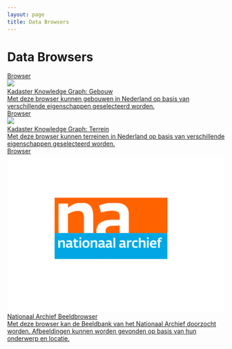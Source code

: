 ```yaml
---
layout: page
title: Data Browsers
---
```


# Data Browsers

<div class="cards-wrapper">
  <a href="kkg-gebouw">
    <div class="card">
      <div class="card-type">Browser</div>
      <img class="card-image" src="/assets/images/knowledge_graph.png">
      <div class="card-title">Kadaster Knowledge Graph: Gebouw</div>
      <div class="card-description">Met deze browser kunnen gebouwen in Nederland op basis van verschillende eigenschappen geselecteerd worden.</div>
    </div>
  </a>
  <!-- <a href="bevolking">
    <div class="card">
      <div class="card-type">Browser</div>
      <img class="card-image" src="/assets/images/cbs-logo.png">
      <div class="card-title">Bevolkingsbrowser</div>
      <div class="card-description">Met de bevolkingsbrowser kunnen Nederlandse gemeenten, wijken en buurten op basis van bevolkingsstatistieken worden doorzocht.</div>
    </div>
  </a> -->
    <a href="kkg-terrein">
    <div class="card">
      <div class="card-type">Browser</div>
      <img class="card-image" src="/assets/images/knowledge_graph.png">
      <div class="card-title">Kadaster Knowledge Graph: Terrein</div>
      <div class="card-description">Met deze browser kunnen terreinen in Nederland op basis van verschillende eigenschappen geselecteerd worden.</div>
    </div>
  </a>
  <a href="nationaal-archief">
    <div class="card">
      <div class="card-type">Browser</div>
      <img class="card-image" src="/assets/images/nationaal-archief-logo.png">
      <div class="card-title">Nationaal Archief Beeldbrowser</div>
      <div class="card-description">Met deze browser kan de Beeldbank van het Nationaal Archief doorzocht worden.  Afbeeldingen kunnen worden gevonden op basis van hun onderwerp en locatie.</div>
    </div>
  </a>
  <!-- <a href="voorzieningen">
    <div class="card">
      <div class="card-type">Browser</div>
      <img class="card-image" src="/assets/images/cbs-logo.png">
      <div class="card-title">Voorzieningen Browser</div>
      <div class="card-description">Een overzicht van de afstand tot verschillende voorzieningen.  Op basis van actuele statistieken van het Centraal Bureau voor de Statistiek (CBS).</div>
    </div>
  </a> -->
</div>
